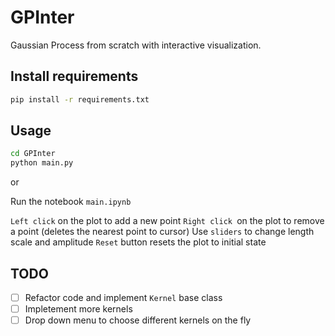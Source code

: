 # GPInter

Gaussian Process from scratch with interactive visualization.

## Install requirements
```bash
pip install -r requirements.txt
```

## Usage
```bash
cd GPInter
python main.py
```

or 

Run the notebook `main.ipynb`

`Left click` on the plot to add a new point
`Right click `on the plot to remove a point (deletes the nearest point to cursor)
Use `sliders` to change length scale and amplitude
`Reset` button resets the plot to initial state

## TODO

- [ ] Refactor code and implement `Kernel` base class
- [ ] Impletement more kernels
- [ ] Drop down menu to choose different kernels on the fly
